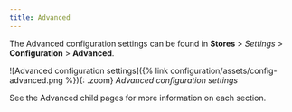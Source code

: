 ```yaml
---
title: Advanced
---
```


The Advanced configuration settings can be found in **Stores** > _Settings_ > **Configuration** > **Advanced**.

![Advanced configuration settings]({% link configuration/assets/config-advanced.png %}){: .zoom}
_Advanced configuration settings_

See the Advanced child pages for more information on each section.
